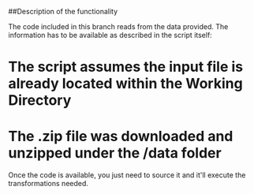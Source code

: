 ##Description of the functionality

The code included in this branch reads from the data provided. The information has to be available as described in the script itself:

# The script assumes the input file is already located within the Working Directory
# The .zip file was downloaded and unzipped under the /data folder

Once the code is available, you just need to source it and it'll execute the transformations needed.